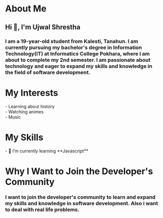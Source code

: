 
<h1>About Me</h1>
<h2>Hi 👋, I'm Ujwal Shrestha</h2>
<h3>I am a 19-year-old student from Kalesti, Tanahun. I am currently pursuing my bachelor's degree in Information Technology(IT) at Informatics College Pokhara, where I am about to complete my 2nd semester. I am passionate about technology and eager to expand my skills and knowledge in the field of software development. </h3>

<h1>My Interests</h1>
- Learning about history<br>
- Watching animes<br>
- Music

<h1>My Skills</h1>
- 🌱 I’m currently learning **Javascript**

<h1>Why I Want to Join the Developer's Community</h1>
<h3>I want to join the developer's community to learn and expand my skills and knowledge in software development. Also i want to deal with real life problems.</h3>
